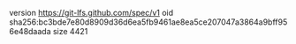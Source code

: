 version https://git-lfs.github.com/spec/v1
oid sha256:bc3bde7e80d8909d36d6ea5fb9461ae8ea5ce207047a3864a9bff956e48daada
size 4421
